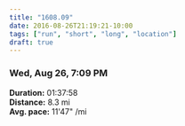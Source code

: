 ```yaml
---
title: "1608.09"
date: 2016-08-26T21:19:21-10:00
tags: ["run", "short", "long", "location"]
draft: true
---
```


### Wed, Aug 26, 7:09 PM

**Duration:** 01:37:58  
**Distance:** 8.3 mi  
**Avg. pace:** 11'47" /mi